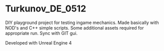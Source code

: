# Turkunov_DE_0512
DIY playground project for testing ingame mechanics. 
Made basically with NOD's and C++ simple scripts. 
Some additional assets required for appropriate run. 
Sync with GIT gui.

Developed with Unreal Engine 4
